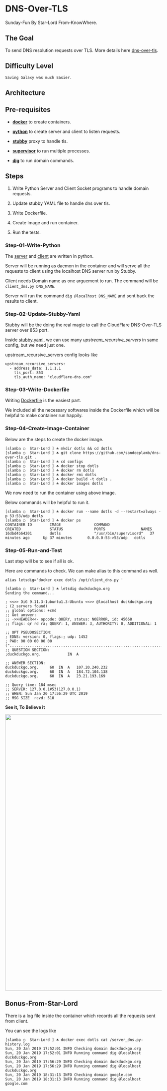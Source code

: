 # DNS-Over-TLS

Sunday-Fun 
By Star-Lord
From-KnowWhere.

## The Goal

To send DNS resolution requests over TLS. More details here [dns-over-tls](https://developers.cloudflare.com/1.1.1.1/dns-over-tls/).

## Difficulty Level

`Saving Galaxy was much Easier.`

## Architecture

## Pre-requisites

* **[docker](https://www.docker.com/)** to create containers.

* **[python](https://www.python.org/)** to create server and client to listen requests.

* **[stubby](https://dnsprivacy.org/wiki/display/DP/About+Stubby)** proxy to handle tls.

* **[supervisor](http://supervisord.org/)** to run multiple processes.

* **[dig](https://linux.die.net/man/1/dig)** to run domain commands.

## Steps

1. Write Python Server and Client Socket programs to handle domain requests.

2. Update stubby YAML file to handle dns over tls.

3. Write Dockerfile.

4. Create Image and run container.

5. Run the tests.

### Step-01-Write-Python

The [server](https://github.com/sandeeplamb/dns-over-tls/blob/master/configs/server_dns.py)  and [client](https://github.com/sandeeplamb/dns-over-tls/blob/master/configs/client_dns.py) are written in python.

Server will be running as daemon in the container and will serve all the requests to client using the localhost DNS server run by Stubby.

Client needs Domain name as one arguement to run. The command will be `client_dns.py DNS_NAME`.

Server will run the command `dig @localhost DNS_NAME` and sent back the results to client.

### Step-02-Update-Stubby-Yaml

Stubby will be the doing the real magic to call the CloudFlare DNS-Over-TLS server over 853 port.

Inside [stubby.yaml](https://github.com/sandeeplamb/dns-over-tls/blob/master/configs/stubby.yml), we can use many *upstream_recursive_servers* in same config, but we need just one.

upstream_recursive_servers config looks like

```
upstream_recursive_servers:
  - address_data: 1.1.1.1
    tls_port: 853
    tls_auth_name: "cloudflare-dns.com"
```

### Step-03-Write-Dockerfile

Writing [Dockerfile](https://github.com/sandeeplamb/dns-over-tls/blob/master/configs/Dockerfile) is the easiest part.

We included all the necessary softwares inside the Dockerfile which will be helpful to make container run happily.

### Step-04-Create-Image-Container

Below are the steps to create the docker image.

```
[slamba ◯  Star-Lord ] ☘ mkdir dotls && cd dotls
[slamba ◯  Star-Lord ] ☘ git clone https://github.com/sandeeplamb/dns-over-tls.git .
[slamba ◯  Star-Lord ] ☘ cd configs
[slamba ◯  Star-Lord ] ☘ docker stop dotls
[slamba ◯  Star-Lord ] ☘ docker rm dotls
[slamba ◯  Star-Lord ] ☘ docker rmi dotls 
[slamba ◯  Star-Lord ] ☘ docker build -t dotls .
[slamba ◯  Star-Lord ] ☘ docker images dotls
```

We now need to run the container using above image.

Below commands will be helpful to run it.

```
[slamba ◯  Star-Lord ] ☘ docker run --name dotls -d --restart=always -p 53:53/udp dotls
[slamba ◯  Star-Lord ] ☘ docker ps
CONTAINER ID        IMAGE               COMMAND                  CREATED             STATUS              PORTS                NAMES
16dbd4b64201        dotls               "/usr/bin/supervisord"   37 minutes ago      Up 37 minutes       0.0.0.0:53->53/udp   dotls
```

### Step-05-Run-and-Test

Last step will be to see if all is ok.

Here are commands to check. We can make alias to this command as well.

`alias letsdig='docker exec dotls /opt/client_dns.py '`

```
[slamba ◯  Star-Lord ] ☘ letsdig duckduckgo.org
Sending the command...

; <<>> DiG 9.11.3-1ubuntu1.3-Ubuntu <<>> @localhost duckduckgo.org
; (2 servers found)
;; global options: +cmd
;; Got answer:
;; ->>HEADER<<- opcode: QUERY, status: NOERROR, id: 45668
;; flags: qr rd ra; QUERY: 1, ANSWER: 3, AUTHORITY: 0, ADDITIONAL: 1

;; OPT PSEUDOSECTION:
; EDNS: version: 0, flags:; udp: 1452
; PAD: 00 00 00 00 00 ("..................................................................................")
;; QUESTION SECTION:
;duckduckgo.org.			IN	A

;; ANSWER SECTION:
duckduckgo.org.		60	IN	A	107.20.240.232
duckduckgo.org.		60	IN	A	184.72.104.138
duckduckgo.org.		60	IN	A	23.21.193.169

;; Query time: 184 msec
;; SERVER: 127.0.0.1#53(127.0.0.1)
;; WHEN: Sun Jan 20 17:56:29 UTC 2019
;; MSG SIZE  rcvd: 510
```

**See it, To Believe it**

<p align="center">
  <a href="https://asciinema.org/a/o3l2QUySnxR3C2AvmTJKVM8x1?speed=3&amp;autoplay=1">
  <img src="https://asciinema.org/a/o3l2QUySnxR3C2AvmTJKVM8x1.png" width="885"></image>
  </a>
</p>

## Bonus-From-Star-Lord

There is a log file inside the container which records all the requests sent from client.

You can see the logs like

```
[slamba ◯  Star-Lord ] ☘ docker exec dotls cat /server_dns.py-history.log
Sun, 20 Jan 2019 17:52:01 INFO Checking domain duckduckgo.org
Sun, 20 Jan 2019 17:52:01 INFO Running command dig @localhost duckduckgo.org
Sun, 20 Jan 2019 17:56:29 INFO Checking domain duckduckgo.org
Sun, 20 Jan 2019 17:56:29 INFO Running command dig @localhost duckduckgo.org
Sun, 20 Jan 2019 18:31:13 INFO Checking domain google.com
Sun, 20 Jan 2019 18:31:13 INFO Running command dig @localhost google.com
```